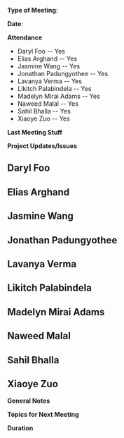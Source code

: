 **Type of Meeting**:

**Date**:

**Attendance**
- Daryl Foo               -- Yes
- Elias Arghand           -- Yes
- Jasmine Wang            -- Yes
- Jonathan Padungyothee   -- Yes
- Lavanya Verma           -- Yes
- Likitch Palabindela     -- Yes
- Madelyn Mirai Adams     -- Yes
- Naweed Malal            -- Yes
- Sahil Bhalla            -- Yes
- Xiaoye Zuo              -- Yes 

**Last Meeting Stuff**

**Project Updates/Issues**   

Daryl Foo  
- 
Elias Arghand  
- 
Jasmine Wang  
- 
Jonathan Padungyothee  
- 
Lavanya Verma         
- 
Likitch Palabindela  
- 
Madelyn Mirai Adams    
- 
Naweed Malal              
- 
Sahil Bhalla           
- 
Xiaoye Zuo            
-   

**General Notes**

**Topics for Next Meeting**

**Duration**